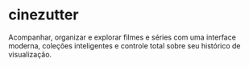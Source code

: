 # cinezutter
Acompanhar, organizar e explorar filmes e séries com uma interface moderna, coleções inteligentes e controle total sobre seu histórico de visualização.
